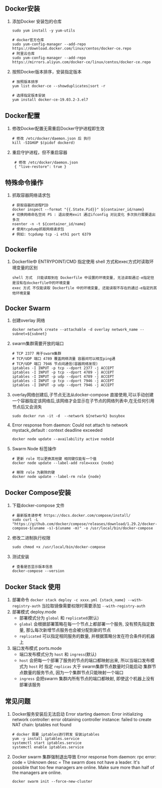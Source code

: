 ## Docker安装
1. 添加Docker 安装包的仓库

   ```shell
   sudo yum install -y yum-utils

   # docker官方仓库
   sudo yum-config-manager --add-repo https://download.docker.com/linux/centos/docker-ce.repo
   # 阿里云仓库
   sudo yum-config-manager --add-repo https://mirrors.aliyun.com/docker-ce/linux/centos/docker-ce.repo
   ```
2. 按照Docker版本排序，安装指定版本

   ```shell
   # 按照版本排序
   yum list docker-ce --showduplicates|sort -r

   # 选择指定版本安装
   yum install docker-ce-19.03.2-3.el7
   ```

## Docker配置
1. 修改Docker配置无需重启Docker守护进程即生效

   ```shell
   # 修改 /etc/docker/daemon.json 后 执行
   kill -SIGHUP $(pidof dockerd)
   ```
2. 重启守护进程，但不重启容器

   ```shell
    # 修改 /etc/docker/daemon.json
    { "live-restore": true }
   ```
## 特殊命令操作
1. 抓取容器网络请求包

   ```shell
   # 获取容器的进程PID
   docker inspect --format "{{.State.Pid}}" ${container_id/name}
   # 切换网络命名空间 PS : 退出使用exit 通过ifconfig 对比变化 多次执行需要退出多次
   nsenter -n -t ${container_id/name}
   # 使用tcpdump抓取网络请求包
   # 例如: tcpdump tcp -i eth1 port 6379
   ```
## Dockerfile
1. Dockerfile中 ENTRYPOINT/CMD 指定使用 shell 方式和exec方式时读取环境变量的区别

   ```shell
   shell 方式  只能读取到在 Dockerfile 中设置的环境变量, 无法读取通过-e指定但是没有在dockerfile中的环境变量
   exec 方式 不仅能读取 Dockerfile 中的环境变量, 还能读取不存在的通过-e指定的其他环境变量
   ```


## Docker Swarm
1. 创建overlay 网络

   ```shell
   docker network create --attachable -d overlay network_name --subnet=${subnet}
   ```

2. swarm集群需要开放的端口

   ```shell
   # TCP 2377 用于swarm集群
   # TCP/UDP 端口 4789 覆盖网络流量 容器间可以相互ping通
   # TCP/UDP 端口 7946 节点间通信(容器网络发现)
   iptables -I INPUT -p tcp --dport 2377 -j ACCEPT
   iptables -I INPUT -p tcp --dport 4789 -j ACCEPT
   iptables -I INPUT -p udp --dport 4789 -j ACCEPT
   iptables -I INPUT -p tcp --dport 7946 -j ACCEPT
   iptables -I INPUT -p udp --dport 7946 -j ACCEPT

   ```
3. overlay网络创建后,子节点无法从docker-compose 直接使用,可以手动创建一个容器指定该网络后,该网络才会显示在子节点的网络列表中,在无任何引用节点后又会消失

   ```shell
   sudo docker run -it -d  --network ${network} busybox
   ```
4. Error response from daemon: Could not attach to network mystack_default : context deadline exceeded

   ```shell
   docker node update --availability active nodeId
   ```
5. Swarm Node 标签操作

   ```shell
   # 更新 role 可以更换其他键 相同键仅能有一个值
   docker node update --label-add role=xxxx {node}
   
   # 移除 role 为删除的键
   docker node update --label-rm role {node}
   ```

## Docker Compose安装
1. 下载docker-compose 文件

   ```shell
   # 最新版本请参考 https://docs.docker.com/compose/install/
   sudo curl -L "https://github.com/docker/compose/releases/download/1.29.2/docker-compose-$(uname -s)-$(uname -m)" -o /usr/local/bin/docker-compose
   ```
2. 修改二进制执行权限

   ```shell
   sudo chmod +x /usr/local/bin/docker-compose
   ```
3. 测试安装

   ```shell
   # 查看是否显示版本信息
   docker-compose --version
   ```
## Docker Stack 使用

1. 部署命令 `docker stack deploy -c xxxx.yml {stack_name} --with-registry-auth` 当拉取镜像需要权限时需要添加 `--with-registry-auth`
2. 部署模式 deploy.mode
   * 部署模式分为 `global` 和  `replicated`(默认)
   * `global` 会根据部署策略在每一个节点上都部署一个服务, 没有预先指定数量, 那么每次新增节点服务也会被分配到新的节点
   * `replicated` 可以指定相同服务的数量, 并根据策略分发在符合条件的机器上
3. 端口发布模式 ports.mode
   * 端口发布模式分为 `host` 和  `ingress`(默认)
   * `host` 会把每一个部署了服务的节点的端口都映射出来, 所以当端口发布模式为 `host` 时 指定 `replicas` 大于 swarm集群节点数量时只能启动 集群节点数量的服务节点, 因为一个集群节点只能映射一个端口
   * `ingress` 会把swarm 集群内所有节点的端口都映射, 即使这个机器上没有部署该服务
## 常见问题
1. Docker服务安装后无法启动 Error starting daemon: Error initializing network controller: error obtaining controller instance: failed to create NAT chain: Iptables not found

   ```shell
   # docker 需要 iptables进行转发 安装iptables
   yum -y install iptables.service
   systemctl start iptables.service
   systemctl enable iptables.service
   ```
2. Docker swarm 集群强制退出导致 Error response from daemon: rpc error: code = Unknown desc = The swarm does not have a leader. It's possible that too few managers are online. Make sure more than half of the managers are online.

   ```shell
   docker swarm init --force-new-cluster
   ```
